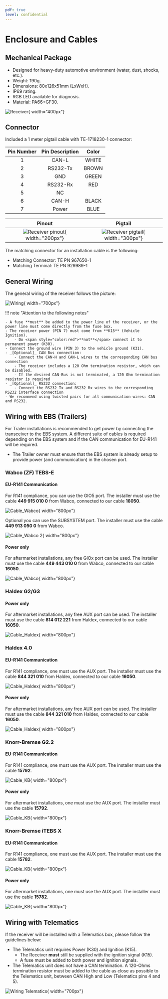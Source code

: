```yaml
---
pdf: true
level: confidential
---
```


# Enclosure and Cables

## Mechanical Package

- Designed for heavy-duty automotive environment (water, dust, shocks, etc.).
- Weight: 190g.
- Dimensions: 80x126x51mm (LxWxH).
- IP69 rating.
- RGB LED available for diagnosis.
- Material: PA66+GF30.

![Receiver](images/receiver_blank.png){ width="400px"}



## Connector

Included a 1 meter pigtail cable with TE-1718230-1 connector:

|**Pin Number** | **Pin Description** | **Color** |
|:----------------:|:--------:|:--------:|
| 1  | CAN-L        |WHITE    |
| 2  | RS232-Tx     |BROWN       |
| 3  | GND          |GREEN        |
| 4  | RS232-Rx     |RED    |
| 5  | NC           |        |
| 6  | CAN-H        |BLACK      |
| 7  | Power        |BLUE      |

|**Pinout** | **Pigtail**                        |
|:----------------:|:--------:|
| ![Receiver pinout](images/receiver_pinout.png){ width="200px"}  | ![Receiver pigtail](images/receiver_pigtail.png){ width="300px"}      |

The matching connector for an installation cable is the following:

- Matching Connector: TE PN 967650-1
- Matching Terminal: TE PN 929989-1

## General Wiring

The general wiring of the receiver follows the picture:

![Wiring](images/wiring_general.png){ width="700px"}

!!! note "Attention to the following notes"

    - A fuse **must** be added to the power line of the receiver, or the power line must come directly from the fuse box.
    - The receiver power (PIN 7) must come from **K15** (Vehicle Ignition).
        - Do <span style="color:red">**not**</span> connect it to permanent power (K30).
    - Connect the ground wire (PIN 3) to the vehicle ground (K31). 
    - _[Optional]_ CAN Bus connection:
        - Connect the CAN-H and CAN-L wires to the corresponding CAN bus connection
        - The receiver includes a 120 Ohm termination resistor, which can be disabled.
        - If the desired CAN-Bus is not terminated, a 120 Ohm termination resistor is required
    - _[Optional]_ RS232 connection:
        - Connect the RS232 Tx and RS232 Rx wires to the corresponding RS232 interface connection
    - We recommend using twisted pairs for all communication wires: CAN and RS232.

## Wiring with EBS (Trailers)

For Trailer installations is recommended to get power by connecting the transceiver to the EBS system. A different suite of cables is required depending on the EBS system and if the CAN communication for EU-R141 will be required.

- The Trailer owner must ensure that the EBS system is already setup to provide power (and communication) in the chosen port.

### Wabco (ZF) TEBS-E

#### EU-R141 Communication

For R141 compliance, you can use the GIO5 port. The installer must use the cable **449 915 010 0** from Wabco, connected to our cable **16050**.

![Cable_Wabco](images/Wabco_Installation.png){ width="800px"}

Optional you can use the SUBSYSTEM port. The installer must use the cable **449 913 050 0** from Wabco.

![Cable_Wabco 2](images/Wabco_Installation2.png){ width="800px"}

#### Power only

For aftermarket installations, any free GIOx port can be used. The installer must use the cable **449 443 010 0** from Wabco, connected to our cable **16050**.

![Cable_Wabco](images/Wabco_Installation_AFM.png){ width="800px"}

### Haldex G2/G3

#### Power only

For aftermarket installations, any free AUX port can be used. The installer must use the cable **814 012 221** from Haldex, connected to our cable **16050**.

![Cable_Haldex](images/Haldex_Installation2.png){ width="800px"}

### Haldex 4.0

#### EU-R141 Communication

For R141 compliance, one must use the AUX port. The installer must use the cable **844 321 010** from Haldex, connected to our cable **16050**.

![Cable_Haldex](images/Haldex_Installation.png){ width="800px"}

#### Power only

For aftermarket installations, any free AUX port can be used. The installer must use the cable **844 321 010** from Haldex, connected to our cable **16050**.

![Cable_Haldex](images/Haldex_Installation.png){ width="800px"}

### Knorr-Bremse G2.2

#### EU-R141 Communication

For R141 compliance, one must use the AUX port. The installer must use the cable **15792**.

![Cable_KB](images/KB_Installation2.png){ width="800px"}

#### Power only

For aftermarket installations, one must use the AUX port. The installer must use the cable **15792**.

![Cable_KB](images/KB_Installation2.png){ width="800px"}

### Knorr-Bremse iTEBS X

#### EU-R141 Communication

For R141 compliance, one must use the AUX port. The installer must use the cable **15782**.

![Cable_KB](images/KB_Installation.png){ width="800px"}

#### Power only

For aftermarket installations, one must use the AUX port. The installer must use the cable **15782**.

![Cable_KB](images/KB_Installation.png){ width="800px"}

## Wiring with Telematics

If the receiver will be installed with a Telematics box, please follow the guidelines below:

- The Telematics unit requires Power (K30) and Ignition (K15).
    - The Receiver **must** still be supplied with the ignition signal (K15).
    - A fuse must be added to both power and ignition signals.
- The Telematics unit does not have a CAN termination. A 120-Ohms termination resistor must be added to the cable as close as possible to the Telematics unit, between CAN High and Low (Telematics pins 4 and 5).

![Wiring Telematics](images/wiring_telematics.png){ width="700px"}
